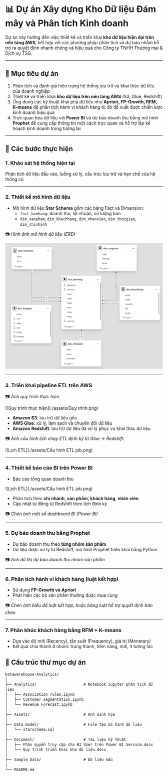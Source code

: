 # 📊 Dự án Xây dựng Kho Dữ liệu Đám mây và Phân tích Kinh doanh 

Dự án này hướng đến việc thiết kế và triển khai **kho dữ liệu hiện đại trên nền tảng AWS**, kết hợp với các phương pháp phân tích và dự báo nhằm hỗ trợ ra quyết định nhanh chóng và hiệu quả cho Công ty TNHH Thương mại & Dịch vụ TSG.

---

## 🎯 Mục tiêu dự án

1. Phân tích và đánh giá hiện trạng hệ thống lưu trữ và khai thác dữ liệu của doanh nghiệp
2. Thiết kế và triển khai **kho dữ liệu trên nền tảng AWS** (S3, Glue, Redshift)
3. Ứng dụng các kỹ thuật khai phá dữ liệu như **Apriori, FP-Growth, RFM, K-means** để phân tích hành vi khách hàng từ đó đề xuất được chiến lược kinh doanh hiệu quả   
4. Trực quan hóa dữ liệu với **Power BI** và dự báo doanh thu bằng mô hình **Prophet** để cung cấp thông tin một cách trực quan và hỗ trợ lập kế hoạch kinh doanh trong tương lai

---


## 🔬 Các bước thực hiện

### 1. Khảo sát hệ thống hiện tại
Phân tích dữ liệu đầu vào, luồng xử lý, cấu trúc lưu trữ và hạn chế của hệ thống cũ  

---

### 2. Thiết kế mô hình dữ liệu

- Mô hình dữ liệu **Star Schema** gồm các bảng Fact và Dimension:
  - `fact_banhang`: doanh thu, lợi nhuận, số lượng bán
  - `dim_sanpham`, `dim_khachhang`, `dim_nhanvien`, `dim_thoigian`, `dim_chinhanh`

📷 *Hình ảnh mô hình dữ liệu (ERD):*

![Mô hình dữ liệu Star Schema](./Assets/Starschema.png)

---

### 3. Triển khai pipeline ETL trên AWS
📷 *Ảnh quy trình thực hiện*

![Quy trình thực hiện](./assets/Quy trình.png)

- **Amazon S3**: lưu trữ dữ liệu gốc
- **AWS Glue**: xử lý, làm sạch và chuyển đổi dữ liệu
- **Amazon Redshift**: lưu trữ dữ liệu đã xử lý phục vụ khai thác dữ liệu

📷 *Ảnh cấu hình lịch chạy ETL định kỳ từ Glue → Redshift:*

![Lịch ETL](./assets/Cấu hình ETL job.png)

---

### 4. Thiết kế báo cáo BI trên Power BI

- Báo cáo tổng quan doanh thu

![Lịch ETL](./assets/Cấu hình ETL job.png)
- Phân tích theo **chi nhánh**, **sản phẩm**, **khách hàng**, **nhân viên**
- Cập nhật tự động từ Redshift theo lịch định kỳ

📷 *Chèn ảnh một số dashboard BI (Power BI)*

---

### 5. Dự báo doanh thu bằng Prophet

- Dự báo doanh thu theo **từng nhóm sản phẩm**
- Dữ liệu được xử lý từ Redshift, mô hình Prophet triển khai bằng Python

📷 *Ảnh đồ thị dự báo doanh thu nhóm sản phẩm*

---

### 6. Phân tích hành vi khách hàng (luật kết hợp)

- Sử dụng **FP-Growth và Apriori**
- Phát hiện các bộ sản phẩm thường được mua cùng

📷 *Chèn ảnh biểu đồ luật kết hợp, hoặc bảng luật hỗ trợ quyết định bán chéo*

---

### 7. Phân khúc khách hàng bằng RFM + K-means

- Dựa vào độ mới (Recency), tần suất (Frequency), giá trị (Monetary)
- Kết quả chia thành 4 nhóm: trung thành, tiềm năng, mới, ít tương tác


## 📁 Cấu trúc thư mục dự án
```
Datawarehouse-Analytics/
│
├── Analytics/                     # Notebook Jupyter phân tích dữ liệu
│   ├── Association rules.ipynb
│   ├── Customer segmentation.ipynb
│   └── Revenue Forecast.ipynb
│
├── Assets/                        # Ảnh minh họa
│
├── Data model/                    # File tạo mô hình dữ liệu
│   └── starschema.sql
│
├── Document/                      # Tài liệu kỹ thuật
│   ├── Phân quyền truy cập cho BI User trên Power BI Service.docx
│   └── Quy trình triển khai kho dữ liệu.docx
│
├── Sample Data/                   # Dữ liệu mẫu
│
└── README.md
```

